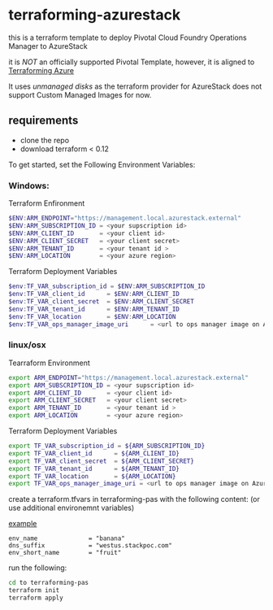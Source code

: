 # terraforming-azurestack

this is a terraform template to deploy  Pivotal Cloud Foundry Operations Manager to AzureStack

it is *NOT* an officially supported Pivotal Template, however, it is aligned to [Terraforming Azure](https://github.com/pivotal-cf/terraforming-azure)

It uses *unmanaged disks* as the terraform provider for AzureStack does not support Custom Managed Images for now.

## requirements

- clone the repo
- download terraform < 0.12


To get started, set the Following Environment Variables:

### Windows:
Terraform Enfironment

```Powershell
$ENV:ARM_ENDPOINT="https://management.local.azurestack.external"
$ENV:ARM_SUBSCRIPTION_ID = <your supscription id>
$ENV:ARM_CLIENT_ID       = <your client id>
$ENV:ARM_CLIENT_SECRET   = <your client secret>
$ENV:ARM_TENANT_ID       = <your tenant id >
$ENV:ARM_LOCATION        = <your azure region>
```

Terraform Deployment Variables
```Powershell
$env:TF_VAR_subscription_id = $ENV:ARM_SUBSCRIPTION_ID
$env:TF_VAR_client_id      = $ENV:ARM_CLIENT_ID
$env:TF_VAR_client_secret  = $ENV:ARM_CLIENT_SECRET
$env:TF_VAR_tenant_id      = $ENV:ARM_TENANT_ID 
$env:TF_VAR_location       = $ENV:ARM_LOCATION
$env:TF_VAR_ops_manager_image_uri      = <url to ops manager image on Azure or local Stack"
````

### linux/osx

Tearraform Environment

```bash
export ARM_ENDPOINT="https://management.local.azurestack.external"
export ARM_SUBSCRIPTION_ID = <your supscription id>
export ARM_CLIENT_ID       = <your client id>
export ARM_CLIENT_SECRET   = <your client secret>
export ARM_TENANT_ID       = <your tenant id >
export ARM_LOCATION        = <your azure region>
```

Terraform Deployment Variables

```bash
export TF_VAR_subscription_id = ${ARM_SUBSCRIPTION_ID}
export TF_VAR_client_id      = ${ARM_CLIENT_ID}
export TF_VAR_client_secret  = ${ARM_CLIENT_SECRET}
export TF_VAR_tenant_id      = ${ARM_TENANT_ID}
export TF_VAR_location       = ${ARM_LOCATION}
export TF_VAR_ops_manager_image_uri = <url to ops manager image on Azure or AzureStack>
```


create a terraform.tfvars in terraforming-pas with the following content: 
(or use additional environemnt variables)

[example](./terraform.tfvars.example)
```
env_name              = "banana"
dns_suffix            = "westus.stackpoc.com"
env_short_name        = "fruit"
```
run the following:

```bash
cd to terraforming-pas
terraform init
terraform apply
```

